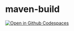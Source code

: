 # maven-build
[![Open in Github Codespaces](https://github.com/codespaces/badge.svg)](https://rp246c6-congenial-disco-pqqp4wgx749f7xvr.github.dev/)
